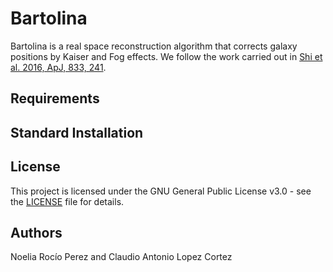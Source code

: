 # Bartolina

Bartolina is a real space reconstruction algorithm that corrects galaxy positions by Kaiser and Fog effects. 
We follow the work carried out in [Shi et al. 2016, ApJ, 833, 241](https://iopscience.iop.org/article/10.3847/1538-4357/833/2/241/pdf).

## Requirements

## Standard Installation

## License

This project is licensed under the GNU General Public License v3.0 - see the [LICENSE](https://github.com/exiliadadelsur/Bartolina/blob/master/LICENSE) file for details.

## Authors

Noelia Rocío Perez and Claudio Antonio Lopez Cortez





